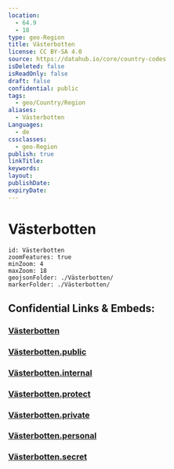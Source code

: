 ```yaml
---
location:
  - 64.9
  - 18
type: geo-Region
title: Västerbotten
license: CC BY-SA 4.0
source: https://datahub.io/core/country-codes
isDeleted: false
isReadOnly: false
draft: false
confidential: public
tags:
  - geo/Country/Region
aliases:
  - Västerbotten
Languages:
  - de
cssclasses:
  - geo-Region
publish: true
linkTitle:
keywords:
layout:
publishDate:
expiryDate:
---
```


# Västerbotten

```leaflet
id: Västerbotten
zoomFeatures: true 
minZoom: 4 
maxZoom: 18
geojsonFolder: ./Västerbotten/
markerFolder: ./Västerbotten/
```


## Confidential Links & Embeds: 

### [Västerbotten](/_Standards/Earth/Continent/Europe/Europe~North/Sweden/Provinces~Sweden/Västerbotten.md) 

### [Västerbotten.public](/_public/Earth/Continent/Europe/Europe~North/Sweden/Provinces~Sweden/Västerbotten.public.md) 

### [Västerbotten.internal](/_internal/Earth/Continent/Europe/Europe~North/Sweden/Provinces~Sweden/Västerbotten.internal.md) 

### [Västerbotten.protect](/_protect/Earth/Continent/Europe/Europe~North/Sweden/Provinces~Sweden/Västerbotten.protect.md) 

### [Västerbotten.private](/_private/Earth/Continent/Europe/Europe~North/Sweden/Provinces~Sweden/Västerbotten.private.md) 

### [Västerbotten.personal](/_personal/Earth/Continent/Europe/Europe~North/Sweden/Provinces~Sweden/Västerbotten.personal.md) 

### [Västerbotten.secret](/_secret/Earth/Continent/Europe/Europe~North/Sweden/Provinces~Sweden/Västerbotten.secret.md)

